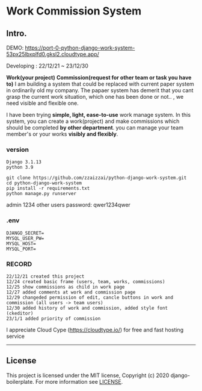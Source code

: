 # Work Commission System

## Intro.

DEMO: https://port-0-python-django-work-system-53px25lbxplfd0.gksl2.cloudtype.app/

Developing : 22/12/21 ~ 23/12/30

**Work(your project)**
**Commission(request for other team or task you have to)**
I am building a system that could be replaced with current paper system in ordinarily old my company. The papaer system has demerit that you cant grasp the current work situation, which one has been done or not.. , we need visible and flexible one.

I have been trying **simple, light, ease-to-use** work manage system.
In this system, you can create a work(project) and make commissions which should be completed **by other department**. you can manage your team member's or your works **visibly and flexibly**.

### version

```
Django 3.1.13
python 3.9
```

```
git clone https://github.com/zzaizzai/python-django-work-system.git
cd python-django-work-system
pip install -r requirements.txt
python manage.py runserver
```

admin 1234
other users password: qwer1234qwer

### .env

```
DJANGO_SECRET=
MYSQL_USER_PW=
MYSQL_HOST=
MYSQL_PORT=
```

### RECORD

```
22/12/21 created this project
12/24 created basic frame (users, team, works, commissions)
12/25 show commissions as child in work page
12/27 added comments at work and commission page
12/29 changeded permission of edit, cancle buttons in work and commission (all users -> team users)
12/30 added history of work and commission, added style font (ckeditor)
23/1/1 added priority of commission
```

I appreciate Cloud Cype (https://cloudtype.io/) for free and fast hosting service

---

## License

This project is licensed under the MIT license, Copyright (c) 2020 django-boilerplate. For more information see [LICENSE].

[license]: https://github.com/beingbiplov/django-boilerplate/blob/master/LICENSE
